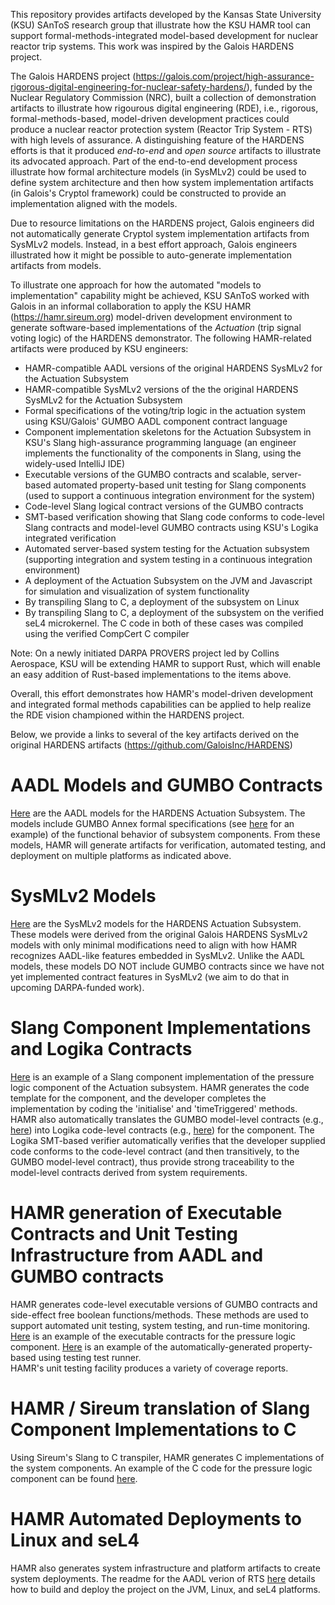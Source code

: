 This repository provides artifacts developed by the Kansas State University (KSU) SAnToS research group that illustrate how the KSU HAMR tool can support formal-methods-integrated model-based development for nuclear reactor trip systems.  This work was inspired by the Galois HARDENS project.

The Galois HARDENS project (https://galois.com/project/high-assurance-rigorous-digital-engineering-for-nuclear-safety-hardens/), funded by the Nuclear Regulatory Commission (NRC), built a collection of demonstration artifacts to illustrate how rigourous digital engineering (RDE), i.e., rigorous, formal-methods-based, model-driven development practices could produce a nuclear reactor protection system (Reactor Trip System - RTS) with high levels of assurance.  A distinguishing feature of the HARDENS efforts is that it produced *end-to-end* and *open source* artifacts to illustrate its advocated approach.  Part of the end-to-end development process illustrate how formal architecture models (in SysMLv2) could be used to define system architecture and then how system implementation artifacts (in Galois's Cryptol framework) could be constructed to provide an implementation aligned with the models.

Due to resource limitations on the HARDENS project, Galois engineers did not automatically generate Cryptol system implementation artifacts from SysMLv2 models.  Instead, in a best effort approach, Galois engineers illustrated how it might be possible to auto-generate implementation artifacts from models.

To illustrate one approach for how the automated "models to implementation" capability might be achieved, KSU SAnToS worked with Galois in an informal collaboration to apply the KSU HAMR (https://hamr.sireum.org) model-driven development environment to generate software-based implementations of the *Actuation* (trip signal voting logic) of the HARDENS demonstrator.   The following HAMR-related artifacts were produced by KSU engineers:

* HAMR-compatible AADL versions of the original HARDENS SysMLv2 for the Actuation Subsystem
* HAMR-compatible SysMLv2 versions of the the original HARDENS SysMLv2 for the Actuation Subsystem
* Formal specifications of the voting/trip logic in the actuation system using KSU/Galois' GUMBO AADL component contract language
* Component implementation skeletons for the Actuation Subsystem in KSU's Slang high-assurance programming language (an engineer implements the
functionality of the components in Slang, using the widely-used IntelliJ IDE)
* Executable versions of the GUMBO contracts and scalable, server-based automated property-based unit testing for Slang components (used to support a continuous integration environment for the system)
* Code-level Slang logical contract versions of the GUMBO contracts
* SMT-based verification showing that Slang code conforms to code-level Slang contracts and model-level GUMBO contracts using KSU's Logika integrated verification
* Automated server-based system testing for the Actuation subsystem (supporting integration and system testing in a continuous integration environment)
* A deployment of the Actuation Subsystem on the JVM and Javascript for simulation and visualization of system functionality
* By transpiling Slang to C, a deployment of the subsystem on Linux
* By transpiling Slang to C, a deployment of the subsystem on the verified seL4 microkernel.  The C code in both of these cases was compiled using the verified CompCert C compiler

Note: On a newly initiated DARPA PROVERS project led by Collins Aerospace, KSU will be extending HAMR to support Rust, which will enable an easy addition of Rust-based implementations to the items above.

Overall, this effort demonstrates how HAMR's model-driven development and integrated formal methods capabilities can be applied to help realize the RDE vision championed within the HARDENS project.

Below, we provide a links to several of the key artifacts derived on the original HARDENS artifacts (https://github.com/GaloisInc/HARDENS)

AADL Models and GUMBO Contracts
==================================

[Here](aadl/aadl/packages/Actuation.aadl) are the AADL models for the HARDENS Actuation Subsystem.  The models include GUMBO Annex formal specifications (see [here](aadl/aadl/packages/Actuation.aadl#L40-L55) for an example) of the functional behavior of subsystem components.   From these models, HAMR will generate artifacts for verification, automated testing, and deployment on multiple platforms as indicated above.

SysMLv2 Models
===============

[Here](sysmlv2/sysml/Actuation.sysml) are the SysMLv2 models for the HARDENS Actuation Subsystem.  These models were derived from the original Galois HARDENS SysMLv2 models with only minimal modifications need to align with how HAMR recognizes AADL-like features embedded in SysMLv2.   Unlike the AADL models, these models DO NOT include GUMBO contracts since we have not yet implemented contract features in SysMLv2 (we aim to do that in upcoming DARPA-funded work).

Slang Component Implementations and Logika Contracts
=====================================================

[Here](aadl/hamr/slang/src/main/component/RTS/Actuation/CoincidenceLogic_i_actuationSubsystem_actuationUnit1_pressureLogic_coincidenceLogic.scala) is an example of a Slang component implementation of the pressure logic component of the Actuation subsystem.  HAMR generates the code template for the component, and the developer completes the implementation by coding the 'initialise' and 'timeTriggered' methods.   HAMR also automatically translates the GUMBO model-level contracts (e.g., [here](aadl/aadl/packages/Actuation.aadl#L40-L55)) into Logika code-level contracts (e.g., [here](aadl/hamr/slang/src/main/component/RTS/Actuation/CoincidenceLogic_i_actuationSubsystem_actuationUnit1_pressureLogic_coincidenceLogic.scala#L30-#L51)) for the component.  The Logika SMT-based verifier automatically verifies that the developer supplied code conforms to the code-level contract (and then transitively, to the GUMBO model-level contract), thus provide strong traceability to the model-level contracts derived from system requirements. 

<!-- (XXX eventually, insert a screen shot of Logika verification). -->

HAMR generation of Executable Contracts and Unit Testing Infrastructure from AADL and GUMBO contracts
======================================================================================================

HAMR generates code-level executable versions of GUMBO contracts and side-effect free boolean functions/methods.  These methods are used to support automated unit testing, system testing, and run-time monitoring.   [Here](aadl/hamr/slang/src/main/bridge/RTS/Actuation/CoincidenceLogic_i_actuationSubsystem_actuationUnit1_pressureLogic_coincidenceLogic_GumboX.scala) is an example of the executable contracts for the pressure logic component.  [Here](aadl/hamr/slang/src/test/bridge/RTS/Actuation/CoincidenceLogic_i_actuationSubsystem_actuationUnit1_pressureLogic_coincidenceLogic_GumboX_UnitTests.scala) is an example of the automatically-generated property-based using testing test runner.   
HAMR's unit testing facility produces a variety of coverage reports. 

<!-- (XXXX eventually include a screen shot of the code coverage for a selected component).   HAMR also auto-generates a server-based test runners, allowing the unit testing to deployed on a Jenkins-based server. -->

HAMR / Sireum translation of Slang Component Implementations to C
===================================================================

Using Sireum's Slang to C transpiler, HAMR generates C implementations of the system components.  An example of the C code for the pressure logic component can be found [here](aadl/hamr/c/nix/library/RTS/Actuation/RTS_Actuation_CoincidenceLogic_i_actuationSubsystem_actuationUnit1_pressureLogic_coincidenceLogic.c).

HAMR Automated Deployments to Linux and seL4
===================================================================

HAMR also generates system infrastructure and platform artifacts to create system deployments.  The readme for the AADL verion of RTS [here](aadl/readme.md) details how to build and deploy the project on the JVM, Linux, and seL4 platforms.